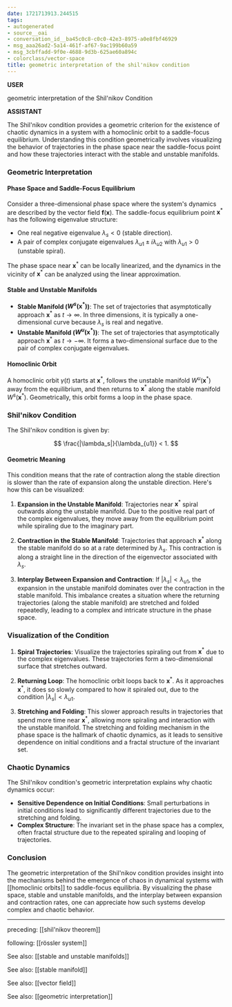 ```yaml
---
date: 1721713913.244515
tags:
- autogenerated
- source__oai
- conversation_id__ba45c0c8-c0c0-42e3-8975-a0e8fbf46929
- msg_aaa26ad2-5a14-461f-af67-9ac199b60a59
- msg_3cbffadd-9f0e-4688-9d3b-625ae60a894c
- colorclass/vector-space
title: geometric interpretation of the shil'nikov condition
---
```


**USER**

geometric interpretation of the Shil'nikov Condition


**ASSISTANT**

The Shil'nikov condition provides a geometric criterion for the existence of chaotic dynamics in a system with a homoclinic orbit to a saddle-focus equilibrium. Understanding this condition geometrically involves visualizing the behavior of trajectories in the phase space near the saddle-focus point and how these trajectories interact with the stable and unstable manifolds.

### Geometric Interpretation

#### Phase Space and Saddle-Focus Equilibrium

Consider a three-dimensional phase space where the system's dynamics are described by the vector field $\mathbf{f}(\mathbf{x})$. The saddle-focus equilibrium point $\mathbf{x}^*$ has the following eigenvalue structure:
- One real negative eigenvalue $\lambda_s < 0$ (stable direction).
- A pair of complex conjugate eigenvalues $\lambda_{u1} \pm i \lambda_{u2}$ with $\lambda_{u1} > 0$ (unstable spiral).

The phase space near $\mathbf{x}^*$ can be locally linearized, and the dynamics in the vicinity of $\mathbf{x}^*$ can be analyzed using the linear approximation.

#### Stable and Unstable Manifolds

- **Stable Manifold ($W^s(\mathbf{x}^*)$)**: The set of trajectories that asymptotically approach $\mathbf{x}^*$ as $t \to \infty$. In three dimensions, it is typically a one-dimensional curve because $\lambda_s$ is real and negative.
- **Unstable Manifold ($W^u(\mathbf{x}^*)$)**: The set of trajectories that asymptotically approach $\mathbf{x}^*$ as $t \to -\infty$. It forms a two-dimensional surface due to the pair of complex conjugate eigenvalues.

#### Homoclinic Orbit

A homoclinic orbit $\gamma(t)$ starts at $\mathbf{x}^*$, follows the unstable manifold $W^u(\mathbf{x}^*)$ away from the equilibrium, and then returns to $\mathbf{x}^*$ along the stable manifold $W^s(\mathbf{x}^*)$. Geometrically, this orbit forms a loop in the phase space.

### Shil'nikov Condition

The Shil'nikov condition is given by:

$$
\frac{|\lambda_s|}{\lambda_{u1}} < 1.
$$

#### Geometric Meaning

This condition means that the rate of contraction along the stable direction is slower than the rate of expansion along the unstable direction. Here's how this can be visualized:

1. **Expansion in the Unstable Manifold**: Trajectories near $\mathbf{x}^*$ spiral outwards along the unstable manifold. Due to the positive real part of the complex eigenvalues, they move away from the equilibrium point while spiraling due to the imaginary part.

2. **Contraction in the Stable Manifold**: Trajectories that approach $\mathbf{x}^*$ along the stable manifold do so at a rate determined by $\lambda_s$. This contraction is along a straight line in the direction of the eigenvector associated with $\lambda_s$.

3. **Interplay Between Expansion and Contraction**: If $|\lambda_s| < \lambda_{u1}$, the expansion in the unstable manifold dominates over the contraction in the stable manifold. This imbalance creates a situation where the returning trajectories (along the stable manifold) are stretched and folded repeatedly, leading to a complex and intricate structure in the phase space.

### Visualization of the Condition

1. **Spiral Trajectories**: Visualize the trajectories spiraling out from $\mathbf{x}^*$ due to the complex eigenvalues. These trajectories form a two-dimensional surface that stretches outward.

2. **Returning Loop**: The homoclinic orbit loops back to $\mathbf{x}^*$. As it approaches $\mathbf{x}^*$, it does so slowly compared to how it spiraled out, due to the condition $|\lambda_s| < \lambda_{u1}$.

3. **Stretching and Folding**: This slower approach results in trajectories that spend more time near $\mathbf{x}^*$, allowing more spiraling and interaction with the unstable manifold. The stretching and folding mechanism in the phase space is the hallmark of chaotic dynamics, as it leads to sensitive dependence on initial conditions and a fractal structure of the invariant set.

### Chaotic Dynamics

The Shil'nikov condition's geometric interpretation explains why chaotic dynamics occur:
- **Sensitive Dependence on Initial Conditions**: Small perturbations in initial conditions lead to significantly different trajectories due to the stretching and folding.
- **Complex Structure**: The invariant set in the phase space has a complex, often fractal structure due to the repeated spiraling and looping of trajectories.

### Conclusion

The geometric interpretation of the Shil'nikov condition provides insight into the mechanisms behind the emergence of chaos in dynamical systems with [[homoclinic orbits]] to saddle-focus equilibria. By visualizing the phase space, stable and unstable manifolds, and the interplay between expansion and contraction rates, one can appreciate how such systems develop complex and chaotic behavior.


---

preceding: [[shil'nikov theorem]]  


following: [[rössler system]]

See also: [[stable and unstable manifolds]]


See also: [[stable manifold]]


See also: [[vector field]]


See also: [[geometric interpretation]]